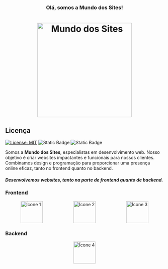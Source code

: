 <h3 align="center">
   Olá, somos a Mundo dos Sites!
</h3>

<h1 align="center">
   <img src="https://mundodossitesoficial.netlify.app/logomarcaoficial.png" alt="Mundo dos Sites" width="300">
</h1>

## Licença


[![License: MIT](https://img.shields.io/badge/License-MIT-yellow.svg)](https://mundodossitesoficial.netlify.app) ![Static Badge](https://img.shields.io/badge/html-conhecimento-red) ![Static Badge](https://img.shields.io/badge/css-estiliza%C3%A7%C3%A3o-blue)


 Somos a **Mundo dos Sites**, especialistas em desenvolvimento web. Nosso objetivo é criar websites impactantes e funcionais para nossos clientes. Combinamos design e programação para proporcionar uma presença online eficaz, tanto no frontend quanto no backend.

#### *Desenvolvemos websites, tanto na parte de frontend quanto de backend.*

### Frontend

<div style="display: flex; justify-content: space-around; margin-bottom: 20px;">
    <img src="https://camo.githubusercontent.com/3d0ddeed2c709ed1cbce62a9c624d0f719d5ed695567a2eef03d61a70c7ff336/68747470733a2f2f63646e2e6a7364656c6976722e6e65742f67682f64657669636f6e732f64657669636f6e2f69636f6e732f6a6176617363726970742f6a6176617363726970742d706c61696e2e737667" alt="Ícone 1" width="70">
    <img src="https://camo.githubusercontent.com/7a982fd7ff2590bd9c4c0c804d36ec84f4b6a54ce4a062e939b1455f619bf975/68747470733a2f2f63646e2e6a7364656c6976722e6e65742f67682f64657669636f6e732f64657669636f6e2f69636f6e732f68746d6c352f68746d6c352d706c61696e2e737667" alt="Ícone 2" width="70">
    <img src="https://camo.githubusercontent.com/3902a23a4ee524225c3626a76a19391fe4a457e9c70e331e7d51abdfa1d76dbf/68747470733a2f2f63646e2e6a7364656c6976722e6e65742f67682f64657669636f6e732f64657669636f6e2f69636f6e732f637373332f637373332d706c61696e2e737667" alt="Ícone 3" width="70">
</div>

### Backend

<div style="display: flex; justify-content: space-around; margin-bottom: 20px;">
    <img src="https://camo.githubusercontent.com/2cde166000bd4271614ef8c0a7e435af8a087c05f4d5a36f1945663d363bd463/68747470733a2f2f63646e2e6a7364656c6976722e6e65742f67682f64657669636f6e732f64657669636f6e2f69636f6e732f6e6f64656a732f6e6f64656a732d6f726967696e616c2e737667" alt="Ícone 4" width="70">
</div>

